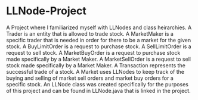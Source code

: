 # LLNode-Project
A Project where I familiarized myself with LLNodes and class heirarchies. 
A Trader is an entity that is allowed to trade stock.
A MarketMaker is a specific trader that is needed in order for there to be a market for the given stock.
A BuyLimitOrder is a request to purchase stock.
A SellLimitOrder is a request to sell stock. 
A MarketBuyOrder is a request to purchase stock made specifically by a Market Maker. 
A MarketSellOrder is a request to sell stock made specifically by a Market Maker. 
A Transaction represents the successful trade of a stock. 
A Market uses LLNodes to keep track of the buying and selling of market sell orders and market buy orders for a specific stock. An LLNode class was created specifically
for the purposes of this project and can be found in LLNode.java that is linked in the project. 
